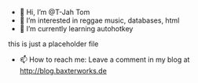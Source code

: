 - 👋 Hi, I’m @T-Jah Tom
- 👀 I’m interested in reggae music, databases, html
- 🌱 I’m currently learning autohotkey

this is just a placeholder file

- 📫 How to reach me: Leave a comment in my blog at http://blog.baxterworks.de

<!---
T-Jah Tom is a ✨ special ✨ repository because its `README.md` (this file) appears on your GitHub profile.
You can click the Preview link to take a look at your changes.
--->
